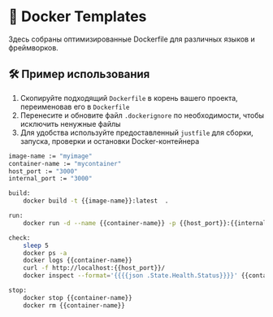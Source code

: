 # 🐳 Docker Templates

Здесь собраны оптимизированные Dockerfile для различных языков и фреймворков.

## 🛠️ Пример использования

1. Скопируйте подходящий `Dockerfile` в корень вашего проекта, переименовав его в `Dockerfile`
2. Перенесите и обновите файл `.dockerignore` по необходимости, чтобы исключить ненужные файлы
3. Для удобства используйте предоставленный `justfile` для сборки, запуска, проверки и остановки Docker-контейнера

```bash
image-name := "myimage"
container-name := "mycontainer"
host_port := "3000"
internal_port := "3000"

build:
    docker build -t {{image-name}}:latest  .

run:
    docker run -d --name {{container-name}} -p {{host_port}}:{{internal_port}} {{image-name}}:latest

check:
    sleep 5
    docker ps -a
    docker logs {{container-name}}
    curl -f http://localhost:{{host_port}}/
    docker inspect --format='{{{{json .State.Health.Status}}}}' {{container-name}}

stop:
    docker stop {{container-name}}
    docker rm {{container-name}}
```
